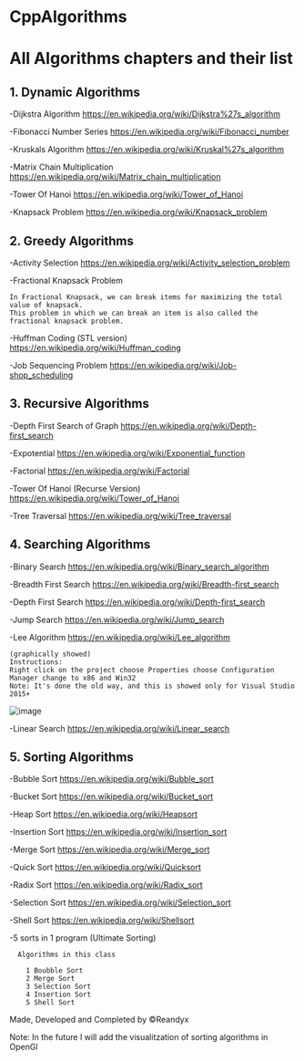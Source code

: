 # CppAlgorithms

# All Algorithms chapters and their list


## 1. Dynamic Algorithms 

  -Dijkstra Algorithm https://en.wikipedia.org/wiki/Dijkstra%27s_algorithm
  
  -Fibonacci Number Series https://en.wikipedia.org/wiki/Fibonacci_number
  
  -Kruskals Algorithm https://en.wikipedia.org/wiki/Kruskal%27s_algorithm
  
  -Matrix Chain Multiplication https://en.wikipedia.org/wiki/Matrix_chain_multiplication
  
  -Tower Of Hanoi https://en.wikipedia.org/wiki/Tower_of_Hanoi
  
  -Knapsack Problem https://en.wikipedia.org/wiki/Knapsack_problem
  
  
## 2. Greedy Algorithms
  
  -Activity Selection https://en.wikipedia.org/wiki/Activity_selection_problem
  
  -Fractional Knapsack Problem 
  
  ```
In Fractional Knapsack, we can break items for maximizing the total value of knapsack. 
This problem in which we can break an item is also called the fractional knapsack problem.
  ```
  
  -Huffman Coding (STL version) https://en.wikipedia.org/wiki/Huffman_coding
  
  -Job Sequencing Problem https://en.wikipedia.org/wiki/Job-shop_scheduling
  
## 3. Recursive Algorithms
  
  -Depth First Search of Graph https://en.wikipedia.org/wiki/Depth-first_search
  
  -Expotential https://en.wikipedia.org/wiki/Exponential_function
  
  -Factorial https://en.wikipedia.org/wiki/Factorial
  
  -Tower Of Hanoi (Recurse Version) https://en.wikipedia.org/wiki/Tower_of_Hanoi
  
  -Tree Traversal https://en.wikipedia.org/wiki/Tree_traversal
  
## 4. Searching Algorithms 
  
  -Binary Search https://en.wikipedia.org/wiki/Binary_search_algorithm
  
  -Breadth First Search https://en.wikipedia.org/wiki/Breadth-first_search
  
  -Depth First Search https://en.wikipedia.org/wiki/Depth-first_search
  
  -Jump Search https://en.wikipedia.org/wiki/Jump_search
  
  -Lee Algorithm https://en.wikipedia.org/wiki/Lee_algorithm
  
  ```
  (graphically showed)
  Instructions:
  Right click on the project choose Properties choose Configuration Manager change to x86 and Win32
  Note: It's done the old way, and this is showed only for Visual Studio 2015+ 
  ```
 ![image](https://user-images.githubusercontent.com/63396574/151412748-48c10de5-5218-4de6-8577-ac047d64cace.png)

  
  -Linear Search https://en.wikipedia.org/wiki/Linear_search
  
## 5. Sorting Algorithms 

  -Bubble Sort https://en.wikipedia.org/wiki/Bubble_sort
  
  -Bucket Sort https://en.wikipedia.org/wiki/Bucket_sort
  
  -Heap Sort https://en.wikipedia.org/wiki/Heapsort
  
  -Insertion Sort https://en.wikipedia.org/wiki/Insertion_sort
  
  -Merge Sort https://en.wikipedia.org/wiki/Merge_sort
  
  -Quick Sort https://en.wikipedia.org/wiki/Quicksort
  
  -Radix Sort https://en.wikipedia.org/wiki/Radix_sort
  
  -Selection Sort https://en.wikipedia.org/wiki/Selection_sort
  
  -Shell Sort https://en.wikipedia.org/wiki/Shellsort
  
  
  -5 sorts in 1 program (Ultimate Sorting)
  
      Algorithms in this class
      
        1 Boubble Sort
        2 Merge Sort
        3 Selection Sort
        4 Insertion Sort
        5 Shell Sort
        
 Made, Developed and Completed by ©Reandyx 

Note: In the future I will add the visualitzation of sorting algorithms in OpenGl
